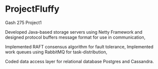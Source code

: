 # ProjectFluffy
Gash 275 Project1

Developed Java-based storage servers using Netty Framework and designed protocol buffers message format for use in communication,

Implemented RAFT consensus algorithm for fault tolerance, Implemented work queues using RabbitMQ for task-distribution,

Coded data access layer for relational database Postgres and Cassandra.		
